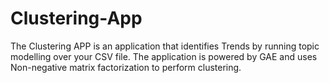 # Clustering-App
The Clustering APP is an application that identifies Trends by running topic modelling over your CSV file. The application is powered by GAE and uses Non-negative matrix factorization to perform clustering.

